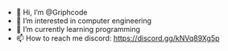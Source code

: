 - 👋 Hi, I’m @Griphcode
- 👀 I’m interested in computer engineering 
- 🌱 I’m currently learning programming 
- 📫 How to reach me discord: https://discord.gg/kNVq89Xg5p
